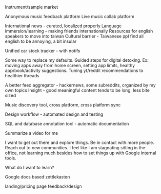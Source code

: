Instrument/sample market

Anonymous music feedback platform
Live music collab platform

International news - curated, localized properly
Language immersion/learning - making friends internationally
Resources for english speakers to move into taiwan
	Cultural barrier - Taiwanese ppl find all english to be annoying, a bit insular

Unified car stock tracker - with notifs

Some way to replace my defaults. Guided steps for digital detoxing. Ex: moving apps away from home screen, setting app limits, healthy app/book/activity suggestions. Tuning yt/reddit recommendations to healthier threads

A better feed aggregator - hackernews, some subreddits, organized by my own topics
Insight - good meaningful content tends to be long, less bite sized

Music discovery tool, cross platform, cross platform sync

Design workflow - automated design and testing

SQL and database annotation tool - automatic documentation

Summarize a video for me

I want to get out there and explore things. Be in contact with more people. Reach out to new communities. I feel like I am stagnating sitting in the office, not learning much besides how to set things up with Google internal tools.

What do I want to learn?

Google docs based zettlekasten

landing/pricing page feedback/design